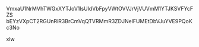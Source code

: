 VmxaU1NrMVhTWGxXYTJoV1lsUldVbFpyVWtOVVJrVjVUVmM1YTJKSVFYcFZS
bEYzVXpCT2RGUnRlR3BrCmVqQTVRMmR3ZDJNelFUMEtDbVJuYVE9PQoKc3No

xlw